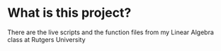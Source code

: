 # What is this project?
There are the live scripts and the function files from my Linear Algebra class at Rutgers University